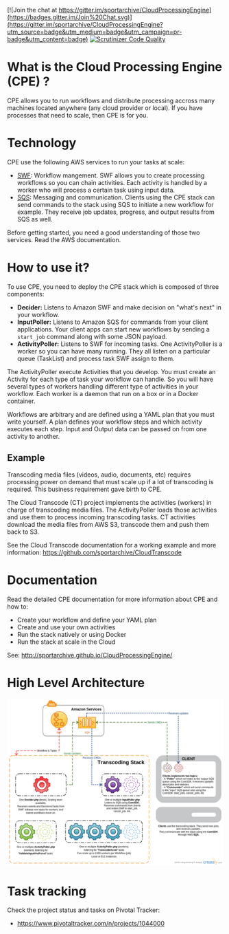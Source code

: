 [![Join the chat at https://gitter.im/sportarchive/CloudProcessingEngine](https://badges.gitter.im/Join%20Chat.svg)](https://gitter.im/sportarchive/CloudProcessingEngine?utm_source=badge&utm_medium=badge&utm_campaign=pr-badge&utm_content=badge)
[![Scrutinizer Code Quality](https://scrutinizer-ci.com/g/sportarchive/CloudProcessingEngine/badges/quality-score.png?b=master)](https://scrutinizer-ci.com/g/sportarchive/CloudProcessingEngine/?branch=master)

# What is the Cloud Processing Engine (CPE) ?

CPE allows you to run workflows and distribute processing accross many machines located anywhere (any cloud provider or local). If you have processes that need to scale, then CPE is for you. 

# Technology

CPE use the following AWS services to run your tasks at scale:
- [SWF](http://aws.amazon.com/swf/): Workflow mangement. SWF allows you to create processing workflows so you can chain activities. Each activity is handled by a worker who will process a certain task using input data.
- [SQS](http://aws.amazon.com/sqs/): Messaging and communication. Clients using the CPE stack can send commands to the stack using SQS to initiate a new workflow for example. They receive job updates, progress, and output results from SQS as well.

Before getting started, you need a good understanding of those two services. Read the AWS documentation.

# How to use it?

To use CPE, you need to deploy the CPE stack which is composed of three components:
   - **Decider:** Listens to Amazon SWF and make decision on "what's next" in your workflow.
   - **InputPoller:** Listens to Amazon SQS for commands from your client applications. Your client apps can start new workflows by sending a `start_job` command along with some JSON payload.
   - **ActivityPoller:** Listens to SWF for incoming tasks. One ActivityPoller is a worker so you can have many running. They all listen on a particular queue (TaskList) and process task SWF assign to them.

The ActivityPoller execute Activities that you develop. You must create an Activity for each type of task your workflow can handle. So you will have several types of workers handling different type of activities in your workflow. Each worker is a daemon that run on a box or in a Docker container.

Workflows are arbitrary and are defined using a YAML plan that you must write yourself. A plan defines your workflow steps and which activity executes each step. Input and Output data can be passed on from one activity to another.

## Example

Transcoding media files (videos, audio, documents, etc) requires processing power on demand that must scale up if a lot of transcoding is required. This business requirement gave birth to CPE.

The Cloud Transcode (CT) project implements the activities (workers) in charge of transcoding media files. The ActivityPoller loads those activities and use them to process incoming transcoding tasks. CT activities download the media files from AWS S3, transcode them and push them back to S3.

See the Cloud Transcode documentation for a working example and more information: https://github.com/sportarchive/CloudTranscode

# Documentation

Read the detailed CPE documentation for more information about CPE and how to:
- Create your workflow and define your YAML plan
- Create and use your own activities
- Run the stack natively or using Docker
- Run the stack at scale in the Cloud

See: http://sportarchive.github.io/CloudProcessingEngine/

# High Level Architecture
![Alt text](/../images/high_level_arch.png?raw=true "High Level Architecture")

# Task tracking
Check the project status and tasks on Pivotal Tracker:
- https://www.pivotaltracker.com/n/projects/1044000


